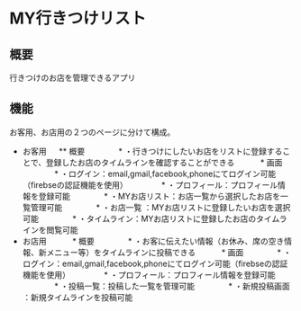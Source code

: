# MY行きつけリスト


## 概要
行きつけのお店を管理できるアプリ
    
## 機能
お客用、お店用の２つのページに分けて構成。

* お客用 　
** 概要 
　　　　* ・行きつけにしたいお店をリストに登録することで、登録したお店のタイムラインを確認することができる 
　　　* 画面 
　　　　* ・ログイン：email,gmail,facebook,phoneにてログイン可能（firebseの認証機能を使用）
　　　　* ・プロフィール：プロフィール情報を登録可能
　　　　* ・MYお店リスト：お店一覧から選択したお店を一覧管理可能
　　　　* ・お店一覧 ：MYお店リストに登録したいお店を選択可能
　　　　* ・タイムライン：MYお店リストに登録したお店のタイムラインを閲覧可能
　　　　
* お店用 
　　　* 概要 
　　　　* ・お客に伝えたい情報（お休み、席の空き情報、新メニュー等）をタイムラインに投稿できる
　　　* 画面
　　　　* ・ログイン：email,gmail,facebook,phoneにてログイン可能（firebseの認証機能を使用）
　　　　* ・プロフィール：プロフィール情報を登録可能
　　　　* ・投稿一覧：投稿した一覧を管理可能
　　　　* ・新規投稿画面 ：新規タイムラインを投稿可能


